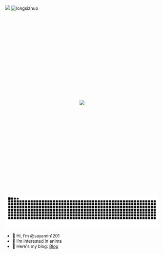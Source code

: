 <div aligin = "center">
<img src ="https://readme-typing-svg.demolab.com?font=Borel&size=40&duration=1000&repeat=false&pause=500&color=F7AD3F&center=true&vCenter=true&width=500&height=100&lines=Hi+there;I'm+Hu+YuLong;Welcome+to+my+GitHub;You're the:">
</img>
<img src="https://count.getloli.com/get/@sayamin1201?theme=rule34" alt="longsizhuo" width="300"/>
</div>

<div style="width: 100%; height: 600px; overflow: hidden; display: flex; justify-content: center; align-items: center;">
  <img src="assets/202505302127.gif" style="width: auto; height: auto;">
</div>

<div class="tanChiShe">
	  <img id="tanChiShe" src="assets/snake-Light.svg" alt="">
</div>

- 👋 Hi, I’m @sayamin1201
- 👀 I’m interested in anima
- 📕 Here's my blog: [Blog](sayamin1201.github.io/huyuloong/)
